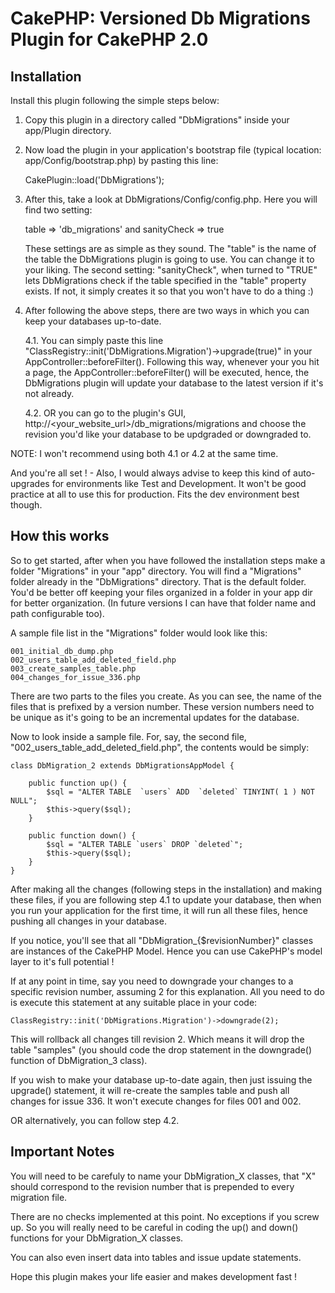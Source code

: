 CakePHP: Versioned Db Migrations Plugin for CakePHP 2.0
============================================================

Installation
-------------------------------------------------------
Install this plugin following the simple steps below:

1. Copy this plugin in a directory called "DbMigrations" inside your app/Plugin directory.

2. Now load the plugin in your application's bootstrap file (typical location: app/Config/bootstrap.php)
by pasting this line:

	CakePlugin::load('DbMigrations');

3. After this, take a look at DbMigrations/Config/config.php. Here you will find two setting:

	table => 'db_migrations'
	and sanityCheck => true
	
	These settings are as simple as they sound. The "table" is the name of the table the DbMigrations plugin is going to use.
	You can change it to your liking.
	The second setting: "sanityCheck", when turned to "TRUE" lets DbMigrations check if the table specified in the "table"
	property exists. If not, it simply creates it so that you won't have to do a thing :)

	
4. After following the above steps, there are two ways in which you can keep your databases up-to-date.

	4.1. You can simply paste this line "ClassRegistry::init('DbMigrations.Migration')->upgrade(true)" in your AppController::beforeFilter().
		 Following this way, whenever your you hit a page, the AppController::beforeFilter() will be executed, hence, the DbMigrations plugin
		 will update your database to the latest version if it's not already.
	
	4.2. OR you can go to the plugin's GUI, http://<your_website_url>/db_migrations/migrations and choose the revision you'd like
		 your database to be updgraded or downgraded to.

NOTE: I won't recommend using both 4.1 or 4.2 at the same time.

And you're all set ! - Also, I would always advise to keep this kind of auto-upgrades for environments like Test and Development.
It won't be good practice at all to use this for production. Fits the dev environment best though.


How this works
-------------------------------------------------------

So to get started, after when you have followed the installation steps make a folder "Migrations" in your
"app" directory. You will find a "Migrations" folder already in the "DbMigrations" directory. That is the
default folder. You'd be better off keeping your files organized in a folder in your app dir for better
organization. (In future versions I can have that folder name and path configurable too).

A sample file list in the "Migrations" folder would look like this:

	001_initial_db_dump.php
	002_users_table_add_deleted_field.php
	003_create_samples_table.php
	004_changes_for_issue_336.php

There are two parts to the files you create. As you can see, the name of the files that is prefixed by a
version number. These version numbers need to be unique as it's going to be an incremental updates for
the database.

Now to look inside a sample file. For, say, the second file, "002_users_table_add_deleted_field.php", the
contents would be simply:


	class DbMigration_2 extends DbMigrationsAppModel {

		public function up() {
			$sql = "ALTER TABLE  `users` ADD  `deleted` TINYINT( 1 ) NOT NULL";
			$this->query($sql);
		}

		public function down() {
			$sql = "ALTER TABLE `users` DROP `deleted`";
			$this->query($sql);
		}
	}


After making all the changes (following steps in the installation) and making these files, if you are following step 4.1
to update your database, then when you run your application for the first time, it will run all these files, hence pushing all changes in your database.

If you notice, you'll see that all "DbMigration_{$revisionNumber}" classes are instances of the CakePHP Model.
Hence you can use CakePHP's model layer to it's full potential !

If at any point in time, say you need to downgrade your changes to a specific revision number, assuming 2
for this explanation. All you need to do is execute this statement at any suitable place in your code:

	ClassRegistry::init('DbMigrations.Migration')->downgrade(2);

This will rollback all changes till revision 2. Which means it will drop the table "samples"
(you should code the drop statement in the downgrade() function of DbMigration_3 class).

If you wish to make your database up-to-date again, then just issuing the upgrade() statement, it will
re-create the samples table and push all changes for issue 336. It won't execute changes for files
001 and 002.

OR alternatively, you can follow step 4.2.

Important Notes
-------------------------------------------------------

You will need to be carefuly to name your DbMigration_X classes, that "X" should correspond to the revision number that
is prepended to every migration file.

There are no checks implemented at this point. No exceptions if you screw up. So you will really need
to be careful in coding the up() and down() functions for your DbMigration_X classes.

You can also even insert data into tables and issue update statements.


Hope this plugin makes your life easier and makes development fast !
